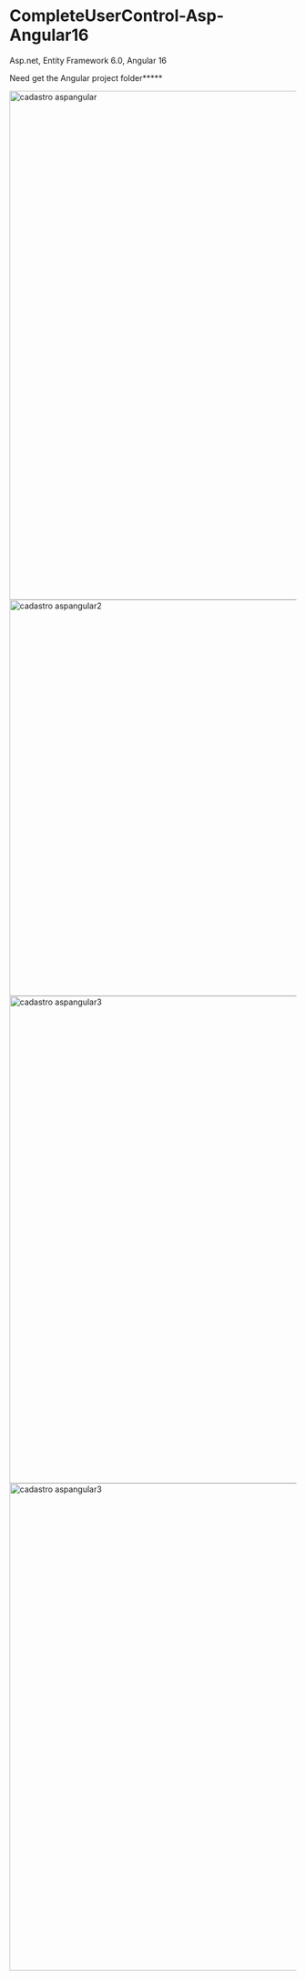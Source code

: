 # CompleteUserControl-Asp-Angular16
Asp.net, Entity Framework 6.0, Angular 16

Need get the Angular project folder*****

<img width="894" alt="cadastro aspangular" src="https://github.com/Mateus-Nakamoto/CompleteUserControl-Asp-Angular16/assets/145996589/56c63e3a-4b0e-463a-bfea-97bbf3a1431b">
<img width="696" alt="cadastro aspangular2" src="https://github.com/Mateus-Nakamoto/CompleteUserControl-Asp-Angular16/assets/145996589/5314f496-bb44-4fef-b2ae-a2e3a6812e09">
<img width="856" alt="cadastro aspangular3" src="https://github.com/Mateus-Nakamoto/CompleteUserControl-Asp-Angular16/assets/145996589/78217dc5-4621-4368-bc89-ce230afbc778">
<img width="856" alt="cadastro aspangular3" src="https://github.com/Mateus-Nakamoto/CompleteUserControl-Asp-Angular16/assets/145996589/3e4646d3-cf53-4e3c-a728-6ddc59749565">
